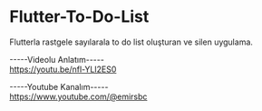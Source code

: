 # Flutter-To-Do-List

Flutterla rastgele sayılarala to do list oluşturan ve silen uygulama.

-----Videolu Anlatım----- <br>
https://youtu.be/nfl-YLI2ES0 

-----Youtube Kanalım----- <br>
https://www.youtube.com/@emirsbc

